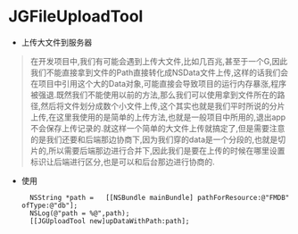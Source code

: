 # JGFileUploadTool
- 上传大文件到服务器

> ​在开发项目中,我们有可能会遇到上传大文件,比如几百兆,甚至于一个G,因此我们不能直接拿到文件的Path直接转化成NSData文件上传,这样的话我们会在项目中引用这个大的Data对象,可能直接会导致项目的运行内存暴涨,程序被强退.既然我们不能使用以前的方法,那么我们可以使用拿到文件所在的路径,然后将文件划分成数个小文件上传,这个其实也就是我们平时所说的分片上传,在这里我使用的是简单的上传方法,也就是一般项目中所用的,退出app不会保存上传记录的.
​就这样一个简单的大文件上传就搞定了,但是需要注意的是我们还要和后端那边协商下,因为我们穿的data是一个分段的,也就是切片的,所以需要后端那边进行合并下,因此我们是要在上传的时候在哪里设置标识让后端进行区分,也是可以和后台那边进行协商的.
​
​
- 使用
        
        NSString *path =   [[NSBundle mainBundle] pathForResource:@"FMDB" ofType:@"db"];
        NSLog(@"path = %@",path);
        [[JGUploadTool new]upDataWithPath:path];

​​​​

